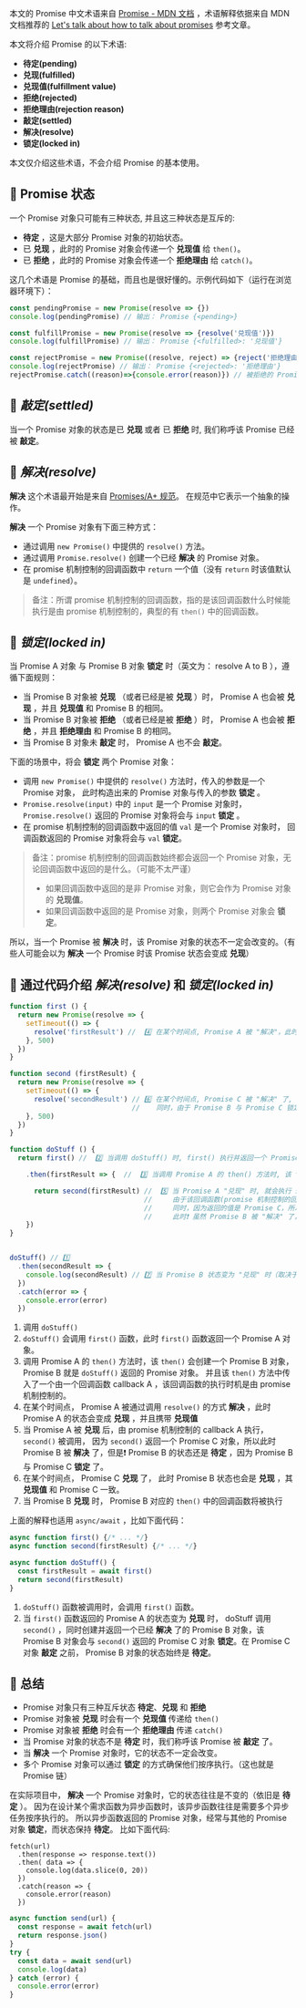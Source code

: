 本文的 Promise 中文术语来自 [Promise - MDN 文档](https://developer.mozilla.org/zh-CN/docs/Web/JavaScript/Reference/Global_Objects/Promise) ，术语解释依据来自 MDN 文档推荐的 [Let's talk about how to talk about promises](https://thenewtoys.dev/blog/2021/02/08/lets-talk-about-how-to-talk-about-promises/) 参考文章。

本文将介绍 Promise 的以下术语:
- **待定(pending)**
- **兑现(fulfilled)**
- **兑现值(fulfillment value)**
- **拒绝(rejected)**
- **拒绝理由(rejection reason)**
- **敲定(settled)**
- **解决(resolve)**
- **锁定(locked in)**

本文仅介绍这些术语，不会介绍 Promise 的基本使用。

## 🍕 Promise 状态

一个 Promise 对象只可能有三种状态, 并且这三种状态是互斥的:
- **待定** ，这是大部分 Promise 对象的初始状态。
- 已 **兑现** ，此时的 Promise 对象会传递一个 **兑现值** 给 `then()`。
- 已 **拒绝** ，此时的 Promise 对象会传递一个 **拒绝理由** 给 `catch()`。

这几个术语是 Promise 的基础，而且也是很好懂的。示例代码如下（运行在浏览器环境下）：

```js
const pendingPromise = new Promise(resolve => {})
console.log(pendingPromise) // 输出： Promise {<pending>}
```
```js
const fulfillPromise = new Promise(resolve => {resolve('兑现值')})
console.log(fulfillPromise) // 输出： Promise {<fulfilled>: '兑现值'}
```
```js
const rejectPromise = new Promise((resolve, reject) => {reject('拒绝理由')})
console.log(rejectPromise) // 输出： Promise {<rejected>: '拒绝理由'}
rejectPromise.catch((reason)=>{console.error(reason)}) // 被拒绝的 Promise 对象, 会抛出错误, 需要通过 catch() 获取
```

## 🍕 *敲定(settled)*

当一个 Promise 对象的状态是已 **兑现** 或者 已 **拒绝** 时, 我们称呼该 Promise 已经被 **敲定**。

## 🍕 *解决(resolve)*

**解决** 这个术语最开始是来自 [Promises/A+ 规范](https://promisesaplus.com/#the-promise-resolution-procedure)。 在规范中它表示一个抽象的操作。

**解决** 一个 Promise 对象有下面三种方式：
- 通过调用 `new Promise()` 中提供的 `resolve()` 方法。
- 通过调用 `Promise.resolve()` 创建一个已经 **解决** 的 Promise 对象。
- 在 promise 机制控制的回调函数中 `return` 一个值（没有 `return` 时该值默认是 `undefined`）。

> 备注：所谓 promise 机制控制的回调函数，指的是该回调函数什么时候能执行是由 promise 机制控制的，典型的有 `then()` 中的回调函数。

## 🍕 *锁定(locked in)*

当 Promise A 对象 与 Promise B 对象 **锁定** 时（英文为： resolve A to B ），遵循下面规则：
- 当 Promise B 对象被 **兑现** （或者已经是被 **兑现** ）时， Promise A 也会被 **兑现** ，并且 **兑现值** 和 Promise B 的相同。
- 当 Promise B 对象被 **拒绝** （或者已经是被 **拒绝** ）时， Promise A 也会被 **拒绝** ，并且 **拒绝理由** 和 Promise B 的相同。
- 当 Promise B 对象未 **敲定** 时， Promise A 也不会 **敲定**。

下面的场景中，将会 **锁定** 两个 Promise 对象：
- 调用 `new Promise()` 中提供的 `resolve()` 方法时，传入的参数是一个 Promise 对象， 此时构造出来的 Promise 对象与传入的参数 **锁定** 。
- `Promise.resolve(input)` 中的 `input` 是一个 Promise 对象时， `Promise.resolve()` 返回的 Promise 对象将会与 `input` **锁定** 。
- 在 promise 机制控制的回调函数中返回的值 `val` 是一个 Promise 对象时， 回调函数返回的 Promise 对象将会与 `val` **锁定**。

> 备注：promise 机制控制的回调函数始终都会返回一个 Promise 对象，无论回调函数中返回的是什么。（可能不太严谨）
> - 如果回调函数中返回的是非 Promise 对象，则它会作为 Promise 对象的 **兑现值**。
> - 如果回调函数中返回的是 Promise 对象，则两个 Promise 对象会 **锁定**。

所以，当一个 Promise 被 **解决** 时，该 Promise 对象的状态不一定会改变的。（有些人可能会以为 **解决** 一个 Promise 时该 Promise 状态会变成 **兑现**）

## 🍕 通过代码介绍 *解决(resolve)* 和 *锁定(locked in)*

```js
function first () {
  return new Promise(resolve => {
    setTimeout(() => {
      resolve('firstResult') //  4️⃣ 在某个时间点, Promise A 被 "解决"，此时 Promise A 的状态为已 "兑现"
    }, 500)
  })
}

function second (firstResult) {
  return new Promise(resolve => {
    setTimeout(() => {
      resolve('secondResult') // 6️⃣ 在某个时间点, Promise C 被 "解决" 了, 此时 Promise C 的状态是已 "兑现"。
                              //    同时，由于 Promise B 与 Promise C 锁定，所以 Promise B 的状态也会变成已 "兑现"，其 "兑现值" 和 Promise C 的一样。
    }, 500)
  })
}

function doStuff () {
  return first() //  2️⃣ 当调用 doStuff() 时, first() 执行并返回一个 Promise A

    .then(firstResult => {  //  3️⃣ 当调用 Promise A 的 then() 方法时, 该 then() 方法也会创建一个 Promise B 并返回。 该 Promise B 就是 doStuff 返回的 Promise 对象

      return second(firstResult) //  5️⃣ 当 Promise A "兑现" 时, 就会执行 second(), 这个 second() 也会返回一个 Promise C 。
                                 //     由于该回调函数(promise 机制控制的回调函数) 返回了一个值，所以 Promise B 被 "解决" 了
                                 //     同时，因为返回的值是 Promise C，所以 Promise B 与 Promise C "锁定"。
                                 //     此时❗ 虽然 Promise B 被 "解决" 了，但他的状态不变 —— "待定"，因为 Promise C 的状态是 "待定"。
    })
}


doStuff() // 1️⃣
  .then(secondResult => {
    console.log(secondResult) // 7️⃣ 当 Promise B 状态变为 "兑现" 时（取决于 Promise C ），该回调函数将被调用。
  })
  .catch(error => {
    console.error(error)
  })
```

1. 调用 `doStuff()`
2. `doStuff()` 会调用 `first()` 函数，此时 `first()` 函数返回一个 Promise A 对象。
3. 调用 Promise A 的 `then()` 方法时，该 `then()` 会创建一个 Promise B 对象， Promise B 就是 `doStuff()` 返回的 Promise 对象。 并且该 `then()` 方法中传入了一个由一个回调函数 callback A ，该回调函数的执行时机是由 promise 机制控制的。
4. 在某个时间点， Promise A 被通过调用 `resolve()` 的方式 **解决** ，此时 Promise A 的状态会变成 **兑现** ，并且携带 **兑现值**
5. 当 Promise A 被 **兑现** 后，由 promise 机制控制的 callback A 执行， `second()` 被调用， 因为 `second()` 返回一个 Promise C 对象，所以此时 Promise B 被 **解决** 了，但是❗ Promise B 的状态还是 **待定** ，因为 Promise B 与 Promise C **锁定** 了。
6. 在某个时间点， Promise C **兑现** 了， 此时 Promise B 状态也会是 **兑现** ，其 **兑现值** 和 Promise C 一致。
7. 当 Promise B **兑现** 时， Promise B 对应的 `then()` 中的回调函数将被执行


上面的解释也适用 `async/await` ，比如下面代码：
```js
async function first() {/* ... */}
async function second(firstResult) {/* ... */}

async function doStuff() {
  const firstResult = await first()
  return second(firstResult)
}
```
1. `doStuff()` 函数被调用时，会调用 `first()` 函数。
2. 当 `first()` 函数返回的 Promise A 的状态变为 **兑现** 时， doStuff 调用 `second()` ，同时创建并返回一个已经 **解决** 了的 Promise B 对象，该 Promise B 对象会与 `second()` 返回的 Promise C 对象 **锁定**。在 Promise C 对象 **敲定** 之前， Promise B 对象的状态始终是 **待定**。

## 🍕 总结

- Promise 对象只有三种互斥状态 **待定**、**兑现** 和 **拒绝**
- Promise 对象被 **兑现** 时会有一个 **兑现值** 传递给 `then()`
- Promise 对象被 **拒绝** 时会有一个 **拒绝理由** 传递 `catch()`
- 当 Promise 对象的状态不是 **待定** 时，我们称呼该 Promise 被 **敲定** 了。
- 当 **解决** 一个 Promise 对象时，它的状态不一定会改变。
- 多个 Promise 对象可以通过 **锁定** 的方式确保他们按序执行。（这也就是 Promise 链）

在实际项目中， **解决** 一个 Promise 对象时，它的状态往往是不变的（依旧是 **待定** ）。
因为在设计某个需求函数为异步函数时，该异步函数往往是需要多个异步任务按序执行的。
所以异步函数返回的 Promise 对象，经常与其他的 Promise 对象 **锁定**，而状态保持 **待定**。
比如下面代码:

```JS
fetch(url)
  .then(response => response.text())
  .then( data => {
    console.log(data.slice(0, 20))
  })
  .catch(reason => {
    console.error(reason)
  })
```
```js
async function send(url) {
  const response = await fetch(url)
  return response.json()
}
try {
  const data = await send(url)
  console.log(data)
} catch (error) {
  console.error(error)
}
```